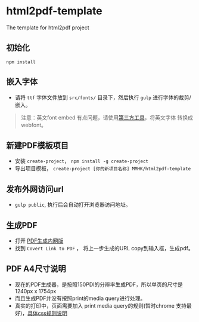 # html2pdf-template
The template for html2pdf project

## 初始化

`npm install`

## 嵌入字体

- 请将 `ttf` 字体文件放到 `src/fonts/` 目录下，然后执行 `gulp` 进行字体的裁剪/嵌入。

> 注意：英文font embed 有点问题，请使用[第三方工具](https://everythingfonts.com/font-face)，将英文字体 转换成webfont。

## 新建PDF模板项目

- 安装 `create-project`， `npm install -g create-project`
- 导出项目模板， `create-project [你的新项目名称] MMHK/html2pdf-template`

## 发布外网访问url

- `gulp public`, 执行后会自动打开浏览器访问地址。

## 生成PDF

- 打开 [PDF生成内网版](http://192.168.33.126:4444/sample/)
- 找到 `Covert Link to PDF` ， 将上一步生成的URL copy到输入框，生成pdf。

## PDF A4尺寸说明

- 现在的PDF生成器，是按照150PDI的分辨率生成PDF，所以单页的尺寸是 1240px x 1754px
- 而且生成PDF并没有按照print的media query进行处理。
- 真实的打印中，页面需要加入 print media query的规则(暂时chrome 支持最好)，[具体css规则说明](http://www.css88.com/archives/4731)


